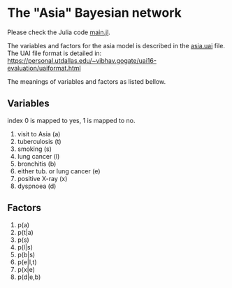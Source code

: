 # The "Asia" Bayesian network

Please check the Julia code [main.jl](main.jl).

The variables and factors for the asia model is described in the [asia.uai](asia.uai) file.
The UAI file format is detailed in:
https://personal.utdallas.edu/~vibhav.gogate/uai16-evaluation/uaiformat.html

The meanings of variables and factors as listed bellow.

## Variables
index 0 is mapped to yes, 1 is mapped to no.

1. visit to Asia (a)
2. tuberculosis (t)
3. smoking (s)
4. lung cancer (l)
5. bronchitis (b)
6. either tub. or lung cancer (e)
7. positive X-ray (x)
8. dyspnoea (d)

## Factors
1. p(a)
2. p(t|a)
3. p(s)
4. p(l|s)
5. p(b|s)
6. p(e|l,t)
7. p(x|e)
8. p(d|e,b)
